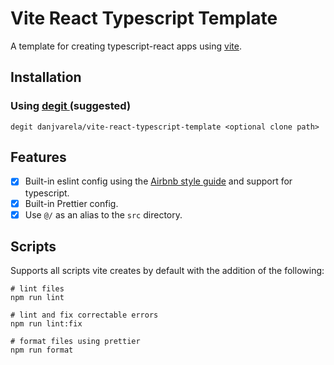 # Vite React Typescript Template
A template for creating typescript-react apps using [vite]( https://vitejs.dev/ ).

## Installation
### Using [degit ](https://github.com/Rich-Harris/degit)(suggested)
```
degit danjvarela/vite-react-typescript-template <optional clone path>
```

## Features
* [X] Built-in eslint config using the [Airbnb style guide](https://github.com/airbnb/javascript) and support for typescript.
* [X] Built-in Prettier config.
* [X] Use `@/` as an alias to the `src` directory.

## Scripts
Supports all scripts vite creates by default with the addition of the following:
```
# lint files
npm run lint
```

```
# lint and fix correctable errors
npm run lint:fix
```

```
# format files using prettier
npm run format
```
